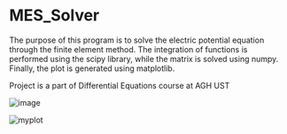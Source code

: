 # MES_Solver

The purpose of this program is to solve the electric potential equation through the finite element method. 
The integration of functions is performed using the scipy library, while the matrix is solved using numpy. 
Finally, the plot is generated using matplotlib.

Project is a part of Differential Equations course at AGH UST

![image](https://user-images.githubusercontent.com/115034357/219968516-e8b42da6-bbe6-44dd-8eb7-69d51bdb6522.png)

![myplot](https://user-images.githubusercontent.com/115034357/219968569-fb29fba7-a51b-4ec6-bb08-625afff8cc1a.png)
